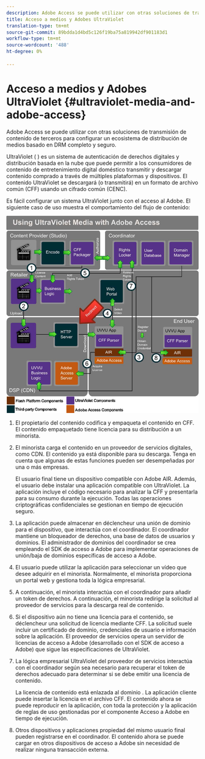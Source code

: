 ```yaml
---
description: Adobe Access se puede utilizar con otras soluciones de transmisión de contenido de terceros para configurar un ecosistema de distribución de medios basado en DRM completo y seguro.
title: Acceso a medios y Adobes UltraViolet
translation-type: tm+mt
source-git-commit: 89bdda1d4bd5c126f19ba75a819942df901183d1
workflow-type: tm+mt
source-wordcount: '488'
ht-degree: 0%

---
```



# Acceso a medios y Adobes UltraViolet {#ultraviolet-media-and-adobe-access}

Adobe Access se puede utilizar con otras soluciones de transmisión de contenido de terceros para configurar un ecosistema de distribución de medios basado en DRM completo y seguro.

UltraViolet ( [](https://www.uvvu.com/)) es un sistema de autenticación de derechos digitales y distribución basada en la nube que puede permitir a los consumidores de contenido de entretenimiento digital doméstico transmitir y descargar contenido comprado a través de múltiples plataformas y dispositivos. El contenido UltraViolet se descargará (o transmitirá) en un formato de archivo común (CFF) usando un cifrado común (CENC).

Es fácil configurar un sistema UltraViolet junto con el acceso al Adobe. El siguiente caso de uso muestra el comportamiento del flujo de contenido:

<!--<a id="fig_cxy_dc2_44"></a>-->

![](assets/AdobeUV_web.png)

1. El propietario del contenido codifica y empaqueta el contenido en CFF. El contenido empaquetado tiene licencia para su distribución a un minorista.
1. El minorista carga el contenido en un proveedor de servicios digitales, como CDN. El contenido ya está disponible para su descarga. Tenga en cuenta que algunas de estas funciones pueden ser desempeñadas por una o más empresas.

   El usuario final tiene un dispositivo compatible con Adobe AIR. Además, el usuario debe instalar una aplicación compatible con UltraViolet. La aplicación incluye el código necesario para analizar la CFF y presentarla para su consumo durante la ejecución. Todas las operaciones criptográficas confidenciales se gestionan en tiempo de ejecución seguro.
1. La aplicación puede almacenar en déclencheur una unión de dominio para el dispositivo, que interactúa con el coordinador. El coordinador mantiene un bloqueador de derechos, una base de datos de usuarios y dominios. El administrador de dominios del coordinador se crea empleando el SDK de acceso a Adobe para implementar operaciones de unión/baja de dominios específicas de acceso a Adobe.
1. El usuario puede utilizar la aplicación para seleccionar un vídeo que desee adquirir en el minorista. Normalmente, el minorista proporciona un portal web y gestiona toda la lógica empresarial.
1. A continuación, el minorista interactúa con el coordinador para añadir un token de derechos. A continuación, el minorista redirige la solicitud al proveedor de servicios para la descarga real de contenido.
1. Si el dispositivo aún no tiene una licencia para el contenido, se déclencheur una solicitud de licencia mediante CFF. La solicitud suele incluir un certificado de dominio, credenciales de usuario e información sobre la aplicación. El proveedor de servicios opera un servidor de licencias de acceso a Adobe (desarrollado con el SDK de acceso a Adobe) que sigue las especificaciones de UltraViolet.
1. La lógica empresarial UltraViolet del proveedor de servicios interactúa con el coordinador según sea necesario para recuperar el token de derechos adecuado para determinar si se debe emitir una licencia de contenido.

   La licencia de contenido está enlazada al dominio . La aplicación cliente puede insertar la licencia en el archivo CFF. El contenido ahora se puede reproducir en la aplicación, con toda la protección y la aplicación de reglas de uso gestionadas por el componente Acceso a Adobe en tiempo de ejecución.
1. Otros dispositivos y aplicaciones propiedad del mismo usuario final pueden registrarse en el coordinador. El contenido ahora se puede cargar en otros dispositivos de acceso a Adobe sin necesidad de realizar ninguna transacción externa.

